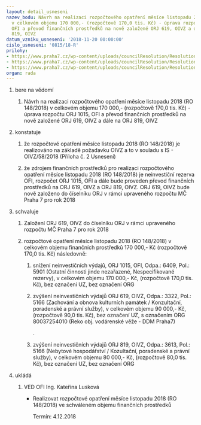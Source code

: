 ```yaml
---
layout: detail_usneseni
nazev_bodu: Návrh na realizaci rozpočtového opatření měsíce listopadu 2018 (RO 148/2018)
  v celkovém objemu 170 000,- (rozpočtově 170,0 tis. Kč) - úprava rozpočtu ORJ 1015,
  OFI a převod finančních prostředků na nově založené ORJ 619, OIVZ a dále na ORJ
  819, OIVZ
datum_vzniku_usneseni: '2018-11-20 00:00:00'
cislo_usneseni: '0815/18-R'
prilohy:
- https://www.praha7.cz/wp-content/uploads/councilResolution/Resolutions/30371/export/Duvodovazprava~407342.docx
- https://www.praha7.cz/wp-content/uploads/councilResolution/Resolutions/30371/export/IS_OIVZ_58_2018_konzultaceporadypravni_VEZSAZBIOOKO~407341.doc
- https://www.praha7.cz/wp-content/uploads/councilResolution/Resolutions/30371/export/export~408019.pdf
organ: rada
---
```

<ol class="urzList_view" id="urzList">
<li id="" class="urzClass1"><span name="1">bere na vědomí</span> 
<ol class="urzOlClass">
<li id="" class="urzClass2" style="TEXT-ALIGN: left"><span><p>Návrh na realizaci rozpočtového opatření měsíce listopadu 2018 (RO 148/2018) v celkovém objemu 170 000,- (rozpočtově 170,0 tis. Kč) - úprava rozpočtu ORJ 1015, OFI a převod finančních prostředků na nově založené ORJ 619, OIVZ a dále na ORJ 819, OIVZ</p></span></li></ol></li>
<li id="" class="urzClass1"><span name="6">konstatuje</span> 
<ol id="" class="urzOlClass">
<li class="urzClass2" id="" style="text-align: left;"><span><p>že rozpočtové opatření měsíce listopadu 2018 (RO 148/2018) je realizováno na základě požadavku OIVZ a to v souladu s IS - OIVZ/58/2018 (Příloha č. 2 Usnesení)<br></p></span></li><li class="urzClass2" id="" style="text-align: left;"><span><p>že zdrojem finančních prostředků pro realizaci rozpočtového opatření měsíce listopadu 2018 (RO 148/2018) je neinvestiční rezerva OFI, rozpočet ORJ 1015, OFI a dále bude proveden převod finančních prostředků na ORJ 619, OIVZ a ORJ 819, OIVZ. ORJ 619, OIVZ bude nově založeno do číselníku ORJ v rámci upraveného rozpočtu MČ Praha 7 pro rok 2018</p></span></li>

</ol></li>
<li id="" class="urzClass1"><span name="24">schvaluje</span> 
<ol id="" class="urzOlClass">
<li id="" class="urzClass2" style="TEXT-ALIGN: left"><span><p>Založení ORJ 619, OIVZ do číselníku ORJ v rámci upraveného rozpočtu MČ Praha 7 pro rok 2018<br></p></span>
</li>
<li class="urzClass2" id="" style="text-align: left;"><span><p>rozpočtové opatření měsíce listopadu 2018 (RO 148/2018) v celkovém objemu finančních prostředků 170 000,- Kč (rozpočtově 170,0 tis. Kč) následovně:</p></span><ol class="urzUlClass" id=""><li class="urzClass3" id="" style="text-align: left;"><span><p>snížení neinvestičních výdajů, ORJ 1015, OFI, Odpa.: 6409, Pol.: 5901 (Ostatní činnosti jinde nezařazené, Nespecifikované rezervy), v celkovém objemu 170 000,- Kč, (rozpočtově 170,0 tis. Kč), bez označení UZ, bez označení ORG</p></span></li><li class="urzClass3" id="" style="text-align: left;"><span><p>zvýšení neinvestičních výdajů ORJ 619, OIVZ, Odpa.: 3322, Pol.: 5166 (Zachování a obnova kulturních památek / Konzultační, poradenské a právní služby), v celkovém objemu 90 000,- Kč, (rozpočtově 90,0 tis. Kč), bez označení UZ, s označením ORG 80037254010 (Reko obj. vodárenské věže - DDM Praha7)</p><p>. <br></p></span></li><li class="urzClass3" id="" style="text-align: left;"><span><p>zvýšení neinvestičních výdajů ORJ 819, OIVZ, Odpa.: 3613, Pol.: 5166 (Nebytové hospodářství / Kozultační, poradenské a právní služby), v celkovém objemu 80 000,- Kč, (rozpočtově 80,0 tis. Kč), bez označení UZ, bez označení ORG<br></p></span></li></ol></li></ol></li><li class="urzClass1" id="urzUkoly"><span name="1">ukládá</span><ol class="urzOlClass"><li class="urzClass2"><span><p>VED OFI Ing. Kateřina Lusková</p></span><ul class="urzUlClass"><li class="urzClass3"><span><p>Realizovat rozpočtové opatření měsíce listopadu 2018 (RO 148/2018) ve schváleném objemu finančních prostředků</p></span><span class="urzUkolTermin">  Termín:&nbsp;4.12.2018</span></li></ul></li></ol></li>
</ol>